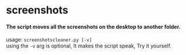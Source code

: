 # screenshots
#### The script moves all the screenshots on the desktop to another folder.

usage: `screenshotscleaner.py [-v]` <br>
using the `-v` arg is optional, It makes the script speak, Try it yourself.
